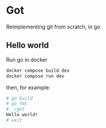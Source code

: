 # Got

Reimplementing git from scratch, in go

## Hello world

Run go in docker

```sh
docker compose build dev
docker compose run dev
```

then, for example:

```sh
# go build
# go fmt
# ./got
Hello world!
# exit
```

